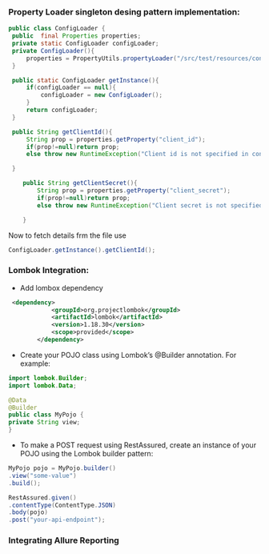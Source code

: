 ### Property Loader singleton desing pattern implementation:

```java
public class ConfigLoader {
 public  final Properties properties;
 private static ConfigLoader configLoader;
 private ConfigLoader(){
     properties = PropertyUtils.propertyLoader("/src/test/resources/config.properties");
 }

 public static ConfigLoader getInstance(){
     if(configLoader == null){
         configLoader = new ConfigLoader();
     }
     return configLoader;
 }

 public String getClientId(){
     String prop = properties.getProperty("client_id");
     if(prop!=null)return prop;
     else throw new RuntimeException("Client id is not specified in config.properties file");

 }

    public String getClientSecret(){
        String prop = properties.getProperty("client_secret");
        if(prop!=null)return prop;
        else throw new RuntimeException("Client secret is not specified in config.properties file");

    }


```

Now to fetch details frm the file use 
```java
ConfigLoader.getInstance().getClientId();
```

### Lombok Integration:
 * Add lombox dependency
```xml
 <dependency>
            <groupId>org.projectlombok</groupId>
            <artifactId>lombok</artifactId>
            <version>1.18.30</version>
            <scope>provided</scope>
        </dependency>
```
* Create your POJO class using Lombok’s @Builder annotation. For example:
  
```java
import lombok.Builder;
import lombok.Data;

@Data
@Builder
public class MyPojo {
private String view;
}
```
* To make a POST request using RestAssured, create an instance of your POJO using the Lombok builder pattern:

```java
MyPojo pojo = MyPojo.builder()
.view("some-value")
.build();

RestAssured.given()
.contentType(ContentType.JSON)
.body(pojo)
.post("your-api-endpoint");
```

### Integrating Allure Reporting
